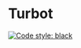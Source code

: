 # Turbot

[![Code style: black](https://img.shields.io/badge/code%20style-black-000000.svg?style=for-the-badge)](https://github.com/python/black)


